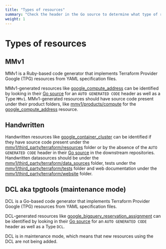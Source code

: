 ```yaml
---
title: "Types of resources"
summary: "Check the header in the Go source to determine what type of resource it is. If there is no header, it is likely handwritten."
weight: 1
---
```


# Types of resources

## MMv1

MMv1 is a Ruby-based code generator that implements Terraform Provider Google (TPG) resources from YAML specification files.

MMv1-generated resources like [google_compute_address](https://registry.terraform.io/providers/hashicorp/google/latest/docs/resources/compute_address) can be identified by looking in their [Go source](https://github.com/hashicorp/terraform-provider-google/blob/main/google/resource_compute_address.go) for an `AUTO GENERATED CODE` header as well as a Type `MMv1`. MMv1-generated resources should have source code present under their product folders, like [mmv1/products/compute](./products/compute) for the [google_compute_address](https://registry.terraform.io/providers/hashicorp/google/latest/docs/resources/compute_address) resource.

## Handwritten

Handwritten resources like [google_container_cluster](https://registry.terraform.io/providers/hashicorp/google/latest/docs/resources/container_cluster) can be identified if they have source code present under the [mmv1/third_party/terraform/resources](./resources) folder or by the absence of the `AUTO GENERATED CODE` header in their [Go source](https://github.com/hashicorp/terraform-provider-google/blob/main/google/resource_container_cluster.go) in the downstream repositories. Handwritten datasources should be under the [mmv1/third_party/terraform/data_sources](./data_sources) folder, tests under the [mmv1/third_party/terraform/tests](./tests) folder and web documentation under the [mmv1/third_party/terraform/website](./website) folder.

## DCL aka tpgtools (maintenance mode)

DCL is a Go-based code generator that implements Terraform Provider Google (TPG) resources from YAML specification files.

DCL-generated resources like [google_bigquery_reservation_assignment](https://registry.terraform.io/providers/hashicorp/google/latest/docs/resources/bigquery_reservation_assignment) can be identified by looking in their [Go source](https://github.com/hashicorp/terraform-provider-google/blob/main/google/resource_bigquery_reservation_assignment.go) for an `AUTO GENERATED CODE` header as well as a Type `DCL`.

DCL is in maintenance mode, which means that new resources using the DCL are not being added.

